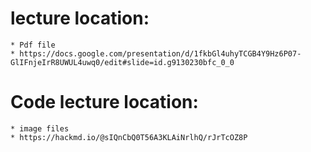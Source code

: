 # lecture location:
    * Pdf file
    * https://docs.google.com/presentation/d/1fkbGl4uhyTCGB4Y9Hz6P07-GlIFnjeIrR8UWUL4uwq0/edit#slide=id.g9130230bfc_0_0

# Code lecture location:
    * image files
    * https://hackmd.io/@sIQnCbQ0T56A3KLAiNrlhQ/rJrTcOZ8P